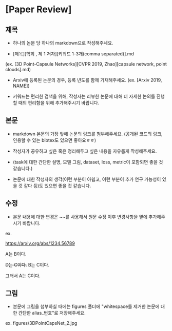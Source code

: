 # [Paper Review]


## 제목

 * 하나의 논문 당 하나의 markdown으로 작성해주세요.

 * [제목][학회 , 제 1 저자][키워드 1-3개(comma separated)].md

 (ex. [3D Point-Capsule Networks][CVPR 2019, Zhao][capsule network, point clouds].md)

 * Arxiv에 등록된 논문의 경우, 등록 년도를 함께 기재해주세요. (ex. [Arxiv 2019, NAME])

 * 키워드는 편리한 검색을 위해, 작성자는 리뷰한 논문에 대해 더 자세한 논의를 진행할 때의 편리함을 위해 추가해주시기 바랍니다.


## 본문

 * markdown 본문의 가장 앞에 논문의 링크를 첨부해주세요. (공개된 코드의 링크, 인용할 수 있는 bibtex도 있으면 좋아요ㅎㅎ)

 * 작성자가 공유하고 싶은 혹은 정리해두고 싶은 내용을 자유롭게 작성해주세요.

 * (task에 대한 간단한 설명, 모델 그림, dataset, loss, metric이 포함되면 좋을 것 같습니다.)

 * 논문에 대한 작성자의 생각(이런 부분이 아쉽고, 이런 부분이 추가 연구 가능성이 있을 것 같다 등)도 있으면 좋을 것 같습니다.




## 수정

 * 본문 내용에 대한 변경은 \~~를 사용해서 원문 수정 이후 변경사항을 옆에 추가해주시기 바랍니다.

ex.

https://arxiv.org/abs/1234.56789

A는 B이다.

~~D는 C이다.~~ B는 C이다.

그래서 A는 C이다.


## 그림

 * 본문에 그림을 첨부하실 때에는 figures 폴더에 "whitespace를 제거한 논문에 대한 간단한 alias_번호"로 저장해주세요.

ex. figures/3DPointCapsNet_2.jpg
